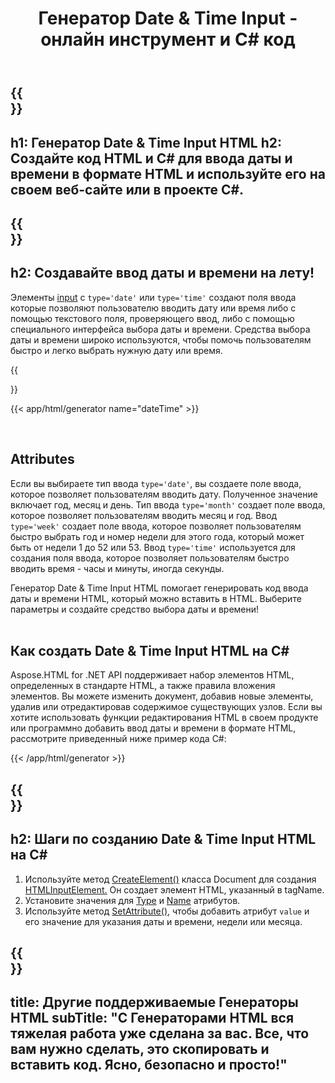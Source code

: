 ﻿---
translation: true
title: Генератор Date & Time Input - онлайн инструмент и C# код 
template: /templates/_template-generators-child.md
description: Создайте ввод даты и времени в формате HTML, просмотрите результат и скопируйте сгенерированный код HTML и C# на свой веб-сайт.
url: /net/generators/date-time/
platformtag: net
generator: Генератор Date & Time Input HTML
element: Date & Time Input HTML
tag: date-time
---

{{<section banner>}}
---
h1: Генератор Date & Time Input HTML
h2: Создайте код HTML и C# для ввода даты и времени в формате HTML и используйте его на своем веб-сайте или в проекте C#.
---

{{<section overview>}}
---
h2: Создавайте ввод даты и времени на лету!
---

Элементы [input](https://html.spec.whatwg.org/multipage/input.html#the-input-element) с `type='date'` или `type='time'` создают поля ввода которые позволяют пользователю вводить дату или время либо с помощью текстового поля, проверяющего ввод, либо с помощью специального интерфейса выбора даты и времени. Средства выбора даты и времени широко используются, чтобы помочь пользователям быстро и легко выбрать нужную дату или время.

{{<section plugin>}}

{{< app/html/generator name="dateTime" >}}

<br>
<h2> Attributes </h2>

Если вы выбираете тип ввода `type='date'`, вы создаете поле ввода, которое позволяет пользователям вводить дату. Полученное значение включает год, месяц и день.
Тип ввода `type='month'` создает поле ввода, которое позволяет пользователям вводить месяц и год. Ввод `type='week'` создает поле ввода, которое позволяет пользователям быстро выбрать год и номер недели для этого года, который может быть от недели 1 до 52 или 53. Ввод `type='time'` используется для создания поля ввода, которое позволяет пользователям быстро вводить время - часы и минуты, иногда секунды.

Генератор Date & Time Input HTML помогает генерировать код ввода даты и времени HTML, который можно вставить в HTML. Выберите параметры и создайте средство выбора даты и времени!<br><br>

<h2> Как создать Date & Time Input HTML на C#</h2>

Aspose.HTML for .NET API поддерживает набор элементов HTML, определенных в стандарте HTML, а также правила вложения элементов. Вы можете изменить документ, добавив новые элементы, удалив или отредактировав содержимое существующих узлов. Если вы хотите использовать функции редактирования HTML в своем продукте или программно добавить ввод даты и времени в формате HTML, рассмотрите приведенный ниже пример кода C#:

{{< /app/html/generator >}}

{{<section steps>}}
---
h2: Шаги по созданию Date & Time Input HTML на C#
---
1. Используйте метод [CreateElement()](https://reference.aspose.com/html/net/aspose.html.dom/document/createelement/) класса Document для создания [HTMLInputElement.](https://reference.aspose.com/html/net/aspose.html/htmlinputelement/) Он создает элемент HTML, указанный в tagName.
1. Установите значения для [Type](https://reference.aspose.com/html/net/aspose.html/htmlinputelement/type/) и [Name](https://reference.aspose.com/html/net/aspose.html/htmlinputelement/name/) атрибутов.
1. Используйте метод [SetAttribute(),](https://reference.aspose.com/html/net/aspose.html.dom/element/setattribute/) чтобы добавить атрибут `value` и его значение для указания даты и времени, недели или месяца.

{{<section other-generators>}}
---
title: Другие поддерживаемые Генераторы HTML
subTitle: "С Генераторами HTML вся тяжелая работа уже сделана за вас. Все, что вам нужно сделать, это скопировать и вставить код. Ясно, безопасно и просто!"
---